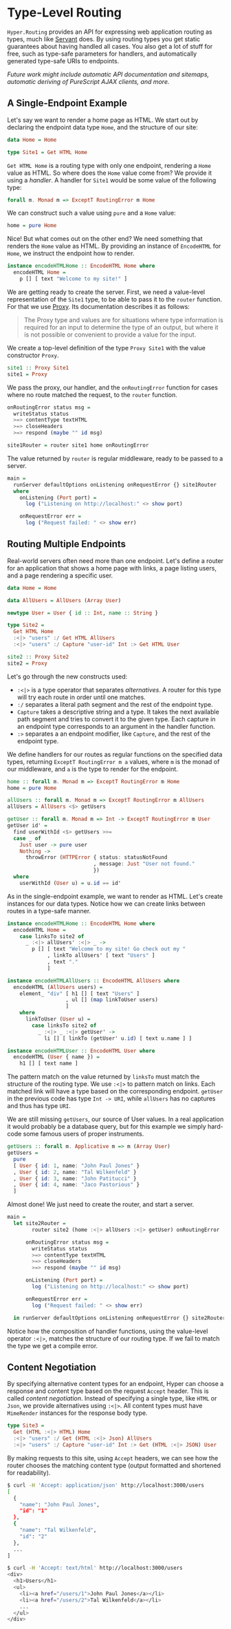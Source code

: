 # Type-Level Routing

`Hyper.Routing` provides an API for expressing web application routing as
types, much like [Servant][servant] does. By using routing types you get static
guarantees about having handled all cases. You also get a lot of stuff for
free, such as type-safe parameters for handlers, and automatically generated
type-safe URIs to endpoints.

_Future work might include automatic API documentation and sitemaps, automatic
deriving of PureScript AJAX clients, and more._

## A Single-Endpoint Example

Let's say we want to render a home page as HTML. We start out by declaring the
endpoint data type `Home`, and the structure of our site:

```purescript
data Home = Home

type Site1 = Get HTML Home
```

`Get HTML Home` is a routing type with only one endpoint, rendering a `Home`
value as HTML. So where does the `Home` value come from? We provide it using a
*handler*. A handler for `Site1` would be some value of the following type:

```purescript
forall m. Monad m => ExceptT RoutingError m Home
```

We can construct such a value using `pure` and a `Home` value:

```purescript
home = pure Home
```

Nice! But what comes out on the other end? We need something that renders the
`Home` value as HTML. By providing an instance of `EncodeHTML` for `Home`, we
instruct the endpoint how to render.

```purescript
instance encodeHTMLHome :: EncodeHTML Home where
  encodeHTML Home =
    p [] [ text "Welcome to my site!" ]
```

We are getting ready to create the server. First, we need a value-level
representation of the `Site1` type, to be able to pass it to the `router`
function. For that we use [Proxy][proxy]. Its documentation describes it as
follows:

> The Proxy type and values are for situations where type information is
> required for an input to determine the type of an output, but where it is not
> possible or convenient to provide a value for the input.

We create a top-level definition of the type `Proxy Site1` with the value
constructor `Proxy`.

```purescript
site1 :: Proxy Site1
site1 = Proxy
```

We pass the proxy, our handler, and the `onRoutingError` function for cases
where no route matched the request, to the `router` function.

```purescript
onRoutingError status msg =
  writeStatus status
  >=> contentType textHTML
  >=> closeHeaders
  >=> respond (maybe "" id msg)

site1Router = router site1 home onRoutingError
```

The value returned by `router` is regular middleware, ready to be passed to a
server.

```purescript
main =
  runServer defaultOptions onListening onRequestError {} site1Router
  where
    onListening (Port port) =
      log ("Listening on http://localhost:" <> show port)

    onRequestError err =
      log ("Request failed: " <> show err)
```

## Routing Multiple Endpoints

Real-world servers often need more than one endpoint. Let's define a router for
an application that shows a home page with links, a page listing users, and a
page rendering a specific user.

```purescript
data Home = Home

data AllUsers = AllUsers (Array User)

newtype User = User { id :: Int, name :: String }

type Site2 =
  Get HTML Home
  :<|> "users" :/ Get HTML AllUsers
  :<|> "users" :/ Capture "user-id" Int :> Get HTML User

site2 :: Proxy Site2
site2 = Proxy
```

Let's go through the new constructs used:

* `:<|>` is a type operator that separates *alternatives*. A router for this
  type will try each route in order until one matches.
* `:/` separates a literal path segment and the rest of the endpoint
  type.
* `Capture` takes a descriptive string and a type. It takes the next available
  path segment and tries to convert it to the given type. Each capture in an
  endpoint type corresponds to an argument in the handler function.
* `:>` separates a an endpoint modifier, like `Capture`, and the rest of the
  endpoint type.

We define handlers for our routes as regular functions on the specified data
types, returning `ExceptT RoutingError m a` values, where `m` is the monad of
our middleware, and `a` is the type to render for the endpoint.

```purescript
home :: forall m. Monad m => ExceptT RoutingError m Home
home = pure Home

allUsers :: forall m. Monad m => ExceptT RoutingError m AllUsers
allUsers = AllUsers <$> getUsers

getUser :: forall m. Monad m => Int -> ExceptT RoutingError m User
getUser id' =
  find userWithId <$> getUsers >>=
  case _ of
    Just user -> pure user
    Nothing ->
      throwError (HTTPError { status: statusNotFound
                            , message: Just "User not found."
                            })
  where
    userWithId (User u) = u.id == id'
```

As in the single-endpoint example, we want to render as HTML. Let's create
instances for our data types. Notice how we can create links between routes
in a type-safe manner.

```purescript
instance encodeHTMLHome :: EncodeHTML Home where
  encodeHTML Home =
    case linksTo site2 of
      _ :<|> allUsers' :<|> _ ->
        p [] [ text "Welcome to my site! Go check out my "
             , linkTo allUsers' [ text "Users" ]
             , text "."
             ]

instance encodeHTMLAllUsers :: EncodeHTML AllUsers where
  encodeHTML (AllUsers users) =
    element_ "div" [ h1 [] [ text "Users" ]
                   , ul [] (map linkToUser users)
                   ]
    where
      linkToUser (User u) =
        case linksTo site2 of
          _ :<|> _ :<|> getUser' ->
            li [] [ linkTo (getUser' u.id) [ text u.name ] ]

instance encodeHTMLUser :: EncodeHTML User where
  encodeHTML (User { name }) =
    h1 [] [ text name ]
```

The pattern match on the value returned by `linksTo` must match the structure
of the routing type. We use `:<|>` to pattern match on links. Each matched link
will have a type based on the corresponding endpoint. `getUser` in the
previous code has type `Int -> URI`, while `allUsers` has no captures and thus
has type `URI`.

We are still missing `getUsers`, our source of User values. In a real
application it would probably be a database query, but for this example we
simply hard-code some famous users of proper instruments.

```purescript
getUsers :: forall m. Applicative m => m (Array User)
getUsers =
  pure
  [ User { id: 1, name: "John Paul Jones" }
  , User { id: 2, name: "Tal Wilkenfeld" }
  , User { id: 3, name: "John Patitucci" }
  , User { id: 4, name: "Jaco Pastorious" }
  ]
```

Almost done! We just need to create the router, and start a server.

```purescript
main =
  let site2Router =
        router site2 (home :<|> allUsers :<|> getUser) onRoutingError

      onRoutingError status msg =
        writeStatus status
        >=> contentType textHTML
        >=> closeHeaders
        >=> respond (maybe "" id msg)

      onListening (Port port) =
        log ("Listening on http://localhost:" <> show port)

      onRequestError err =
        log ("Request failed: " <> show err)

  in runServer defaultOptions onListening onRequestError {} site2Router
```

Notice how the composition of handler functions, using the value-level operator
`:<|>`, matches the structure of our routing type. If we fail to match the
type we get a compile error.

## Content Negotiation

By specifying alternative content types for an endpoint, Hyper can choose a
response and content type based on the request `Accept` header. This is called
_content negotiation_. Instead of specifying a single type, like `HTML` or
`Json`, we provide alternatives using `:<|>`. All content types must have
`MimeRender` instances for the response body type.

```purescript
type Site3 =
  Get (HTML :<|> HTML) Home
  :<|> "users" :/ Get (HTML :<|> Json) AllUsers
  :<|> "users" :/ Capture "user-id" Int :> Get (HTML :<|> JSON) User
```

By making requests to this site, using `Accept` headers, we can see how the
router chooses the matching content type (output formatted and shortened for
readability).

```bash
$ curl -H 'Accept: application/json' http://localhost:3000/users
[
  {
    "name": "John Paul Jones",
    "id": "1"
  },
  {
    "name": "Tal Wilkenfeld",
    "id": "2"
  },
  ...
]
```

```bash
$ curl -H 'Accept: text/html' http://localhost:3000/users
<div>
  <h1>Users</h1>
  <ul>
    <li><a href="/users/1">John Paul Jones</a></li>
    <li><a href="/users/2">Tal Wilkenfeld</a></li>
    ...
  </ul>
</div>
```

[servant]: https://haskell-servant.github.io
[proxy]: https://pursuit.purescript.org/packages/purescript-proxy/1.0.0/docs/Type.Proxy

